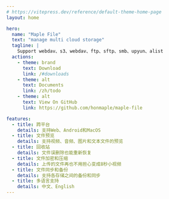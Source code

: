 ```yaml
---
# https://vitepress.dev/reference/default-theme-home-page
layout: home

hero:
  name: "Maple File"
  text: "manage multi cloud storage"
  tagline: |
    Support webdav、s3、webdav、ftp、sftp、smb、upyun、alist
  actions:
    - theme: brand
      text: Download
      link: /#downloads
    - theme: alt
      text: Documents
      link: /zh/todo
    - theme: alt
      text: View On GitHub
      link: https://github.com/honmaple/maple-file

features:
  - title: 跨平台
    details: 支持Web、Android和MacOS
  - title: 文件预览
    details: 支持视频、音频、图片和文本文件的预览
  - title: 回收站
    details: 文件误删除也能重新恢复
  - title: 文件加密和压缩
    details: 上传的文件再也不用担心变成8秒小视频
  - title: 文件同步和备份
    details: 支持各存储之间的备份和同步
  - title: 多语言支持
    details: 中文、English
---
```

